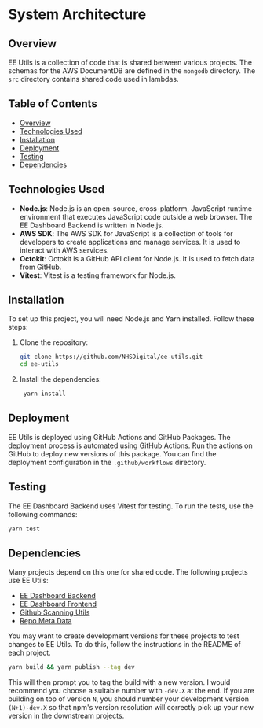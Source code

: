 # System Architecture

## Overview

EE Utils is a collection of code that is shared between various projects. The schemas for the AWS DocumentDB are defined in the `mongodb` directory. The `src` directory contains shared code used in lambdas.

## Table of Contents

- [Overview](#overview)
- [Technologies Used](#technologies-used)
- [Installation](#installation)
- [Deployment](#deployment)
- [Testing](#testing)
- [Dependencies](#dependencies)

## Technologies Used

- **Node.js**: Node.js is an open-source, cross-platform, JavaScript runtime environment that executes JavaScript code outside a web browser. The EE Dashboard Backend is written in Node.js.
- **AWS SDK**: The AWS SDK for JavaScript is a collection of tools for developers to create applications and manage services. It is used to interact with AWS services.
- **Octokit**: Octokit is a GitHub API client for Node.js. It is used to fetch data from GitHub.
- **Vitest**: Vitest is a testing framework for Node.js.

## Installation

To set up this project, you will need Node.js and Yarn installed. Follow these steps:

1. Clone the repository:

   ```sh
   git clone https://github.com/NHSDigital/ee-utils.git
   cd ee-utils
   ```

2. Install the dependencies:

   ```sh
    yarn install
   ```

## Deployment

EE Utils is deployed using GitHub Actions and GitHub Packages. The deployment process is automated using GitHub Actions. Run the actions on GitHub to deploy new versions of this package. You can find the deployment configuration in the `.github/workflows` directory.

## Testing

The EE Dashboard Backend uses Vitest for testing. To run the tests, use the following commands:

```sh
yarn test
```

## Dependencies

Many projects depend on this one for shared code. The following projects use EE Utils:

- [EE Dashboard Backend](https://github.com/NHSDigital/ee-dashboard-backend)
- [EE Dashboard Frontend](https://github.com/NHSDigital/ee-dashboard-frontend)
- [Github Scanning Utils](https://github.com/NHSDigital/github-scanning-utils)
- [Repo Meta Data](https://github.com/NHSDigital/repo-meta-data)

You may want to create development versions for these projects to test changes to EE Utils. To do this, follow the instructions in the README of each project.

```sh
yarn build && yarn publish --tag dev
```

This will then prompt you to tag the build with a new version. I would recommend you choose a suitable number with `-dev.X` at the end.
If you are building on top of version `N`, you should number your development version `(N+1)-dev.X` so that npm's version resolution will correctly pick up your new version in the downstream projects.

